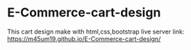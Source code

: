 # E-Commerce-cart-design
This cart design make with html,css,bootstrap
live server link: https://m45um19.github.io/E-Commerce-cart-design/
